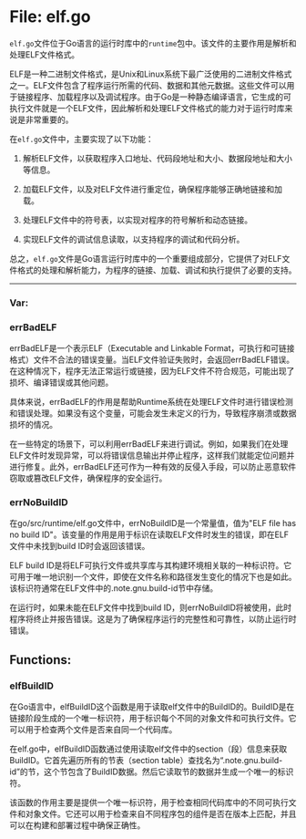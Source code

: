 # File: elf.go

`elf.go`文件位于Go语言的运行时库中的`runtime`包中。该文件的主要作用是解析和处理ELF文件格式。

ELF是一种二进制文件格式，是Unix和Linux系统下最广泛使用的二进制文件格式之一。ELF文件包含了程序运行所需的代码、数据和其他元数据。这些文件可以用于链接程序、加载程序以及调试程序。由于Go是一种静态编译语言，它生成的可执行文件就是一个ELF文件，因此解析和处理ELF文件格式的能力对于运行时库来说是非常重要的。

在`elf.go`文件中，主要实现了以下功能：

1. 解析ELF文件，以获取程序入口地址、代码段地址和大小、数据段地址和大小等信息。

2. 加载ELF文件，以及对ELF文件进行重定位，确保程序能够正确地链接和加载。

3. 处理ELF文件中的符号表，以实现对程序的符号解析和动态链接。

4. 实现ELF文件的调试信息读取，以支持程序的调试和代码分析。

总之，`elf.go`文件是Go语言运行时库中的一个重要组成部分，它提供了对ELF文件格式的处理和解析能力，为程序的链接、加载、调试和执行提供了必要的支持。




---

### Var:

### errBadELF

errBadELF是一个表示ELF（Executable and Linkable Format，可执行和可链接格式）文件不合法的错误变量。当ELF文件验证失败时，会返回errBadELF错误。在这种情况下，程序无法正常运行或链接，因为ELF文件不符合规范，可能出现了损坏、编译错误或其他问题。

具体来说，errBadELF的作用是帮助Runtime系统在处理ELF文件时进行错误检测和错误处理。如果没有这个变量，可能会发生未定义的行为，导致程序崩溃或数据损坏的情况。

在一些特定的场景下，可以利用errBadELF来进行调试。例如，如果我们在处理ELF文件时发现异常，可以将错误信息输出并停止程序，这样我们就能定位问题并进行修复。此外，errBadELF还可作为一种有效的反侵入手段，可以防止恶意软件窃取或篡改ELF文件，确保程序的安全运行。



### errNoBuildID

在go/src/runtime/elf.go文件中，errNoBuildID是一个常量值，值为"ELF file has no build ID"。该变量的作用是用于标识在读取ELF文件时发生的错误，即在ELF文件中未找到build ID时会返回该错误。

ELF build ID是将ELF可执行文件或共享库与其构建环境相关联的一种标识符。它可用于唯一地识别一个文件，即使在文件名称和路径发生变化的情况下也是如此。该标识符通常在ELF文件中的.note.gnu.build-id节中存储。

在运行时，如果未能在ELF文件中找到build ID，则errNoBuildID将被使用，此时程序将终止并报告错误。这是为了确保程序运行的完整性和可靠性，以防止运行时错误。



## Functions:

### elfBuildID

在Go语言中，elfBuildID这个函数是用于读取elf文件中的BuildID的。BuildID是在链接阶段生成的一个唯一标识符，用于标识每个不同的对象文件和可执行文件。它可以用于检查两个文件是否来自同一个代码库。

在elf.go中，elfBuildID函数通过使用读取elf文件中的section（段）信息来获取BuildID。它首先遍历所有的节表（section table）查找名为“.note.gnu.build-id”的节，这个节包含了BuildID数据。然后它读取节的数据并生成一个唯一的标识符。

该函数的作用主要是提供一个唯一标识符，用于检查相同代码库中的不同可执行文件和对象文件。它还可以用于检查来自不同程序包的组件是否在版本上匹配，并且可以在构建和部署过程中确保正确性。



